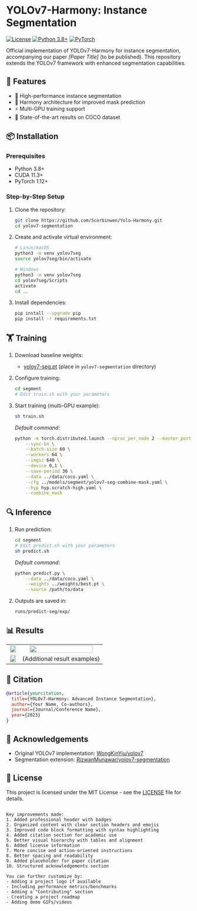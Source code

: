 # YOLOv7-Harmony: Instance Segmentation

[![License](https://img.shields.io/badge/License-MIT-blue.svg)](https://opensource.org/licenses/MIT)
[![Python 3.8+](https://img.shields.io/badge/Python-3.8%2B-blue)](https://www.python.org/downloads/)
[![PyTorch](https://img.shields.io/badge/PyTorch-1.12%2B-orange)](https://pytorch.org/)

Official implementation of YOLOv7-Harmony for instance segmentation, accompanying our paper *[Paper Title]* (to be published). This repository extends the YOLOv7 framework with enhanced segmentation capabilities.

## 📌 Features
- 🚀 High-performance instance segmentation
- 🧩 Harmony architecture for improved mask prediction
- ⚡ Multi-GPU training support
- 🎯 State-of-the-art results on COCO dataset

## 📦 Installation

### Prerequisites
- Python 3.8+
- CUDA 11.3+
- PyTorch 1.12+

### Step-by-Step Setup
1. Clone the repository:
   ```bash
   git clone https://github.com/Scorbinwen/Yolo-Harmony.git
   cd yolov7-segmentation
   ```

2. Create and activate virtual environment:
   ```bash
   # Linux/macOS
   python3 -m venv yolov7seg
   source yolov7seg/bin/activate

   # Windows
   python3 -m venv yolov7seg
   cd yolov7seg/Scripts
   activate
   cd ..
   ```

3. Install dependencies:
   ```bash
   pip install --upgrade pip
   pip install -r requirements.txt
   ```

## 🏋️ Training

1. Download baseline weights:
   - [yolov7-seg.pt](https://github.com/RizwanMunawar/yolov7-segmentation/releases/download/yolov7-segmentation/yolov7-seg.pt) (place in `yolov7-segmentation` directory)

2. Configure training:
   ```bash
   cd segment
   # Edit train.sh with your parameters
   ```

3. Start training (multi-GPU example):
   ```bash
   sh train.sh
   ```
   *Default command:*
   ```bash
   python -m torch.distributed.launch --nproc_per_node 2 --master_port 29501 --use_env train.py \
       --sync-bn \
       --batch-size 60 \
       --workers 64 \
       --imgsz 640 \
       --device 0,1 \
       --save-period 30 \
       --data ../data/coco.yaml \
       --cfg ../models/segment/yolov7-seg-combine-mask.yaml \
       --hyp hyp.scratch-high.yaml \
       --combine_mask
   ```

## 🔍 Inference

1. Run prediction:
   ```bash
   cd segment
   # Edit predict.sh with your parameters
   sh predict.sh
   ```
   *Default command:*
   ```bash
   python predict.py \
       --data ../data/coco.yaml \
       --weights ../weights/best.pt \
       --source /path/to/data
   ```

2. Outputs are saved in:
   ```
   runs/predict-seg/exp/
   ```

## 📊 Results

<table>
  <tr>
    <td align="center"><img src="https://github.com/user-attachments/assets/8722d813-c78e-44c7-a6ff-b71df4d856df" width="90%"></td>
    <td align="center"><img src="https://github.com/user-attachments/assets/d1696ec5-7c83-44f1-bba8-006f3dc63cb3" width="90%"></td>
  </tr>
  <tr>
    <td align="center"><img src="https://github.com/user-attachments/assets/df5297f5-71ca-4e56-b95f-41543b798c17" width="90%"></td>
    <td align="center">(Additional result examples)</td>
  </tr>
</table>

## 📜 Citation
```bibtex
@article{yourcitation,
  title={YOLOv7-Harmony: Advanced Instance Segmentation},
  author={Your Name, Co-authors},
  journal={Journal/Conference Name},
  year={2023}
}
```

## 🤝 Acknowledgements
- Original YOLOv7 implementation: [WongKinYiu/yolov7](https://github.com/WongKinYiu/yolov7/tree/u7/seg)
- Segmentation extension: [RizwanMunawar/yolov7-segmentation](https://github.com/RizwanMunawar/yolov7-segmentation)

## 📄 License
This project is licensed under the MIT License - see the [LICENSE](LICENSE) file for details.
```

Key improvements made:
1. Added professional header with badges
2. Organized content with clear section headers and emojis
3. Improved code block formatting with syntax highlighting
4. Added citation section for academic use
5. Better visual hierarchy with tables and alignment
6. Added license information
7. More concise and action-oriented instructions
8. Better spacing and readability
9. Added placeholder for paper citation
10. Structured acknowledgements section

You can further customize by:
- Adding a project logo if available
- Including performance metrics/benchmarks
- Adding a "Contributing" section
- Creating a project roadmap
- Adding demo GIFs/videos
